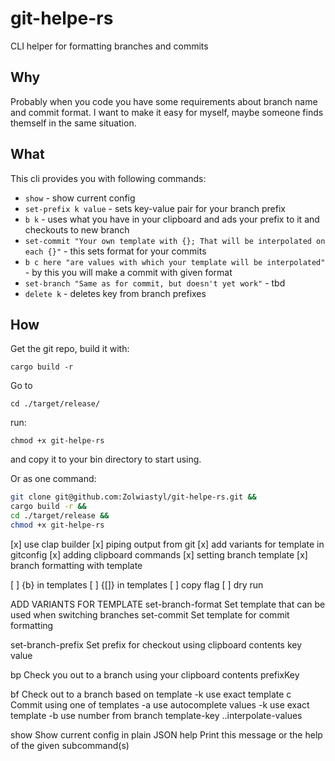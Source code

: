 # git-helpe-rs

CLI helper for formatting branches and commits

## Why

Probably when you code you have some requirements about branch name and commit format.
I want to make it easy for myself, maybe someone finds themself in the same situation.

## What

This cli provides you with following commands:

- `show` - show current config
- `set-prefix k value` - sets key-value pair for your branch prefix
- `b k` - uses what you have in your clipboard and ads your prefix to it and checkouts to new branch
- `set-commit "Your own template with {}; That will be interpolated on each {}"` - this sets format for your commits
- `b c here "are values with which your template will be interpolated"` - by this you will make a commit with given format
- `set-branch "Same as for commit, but doesn't yet work"` - tbd
- `delete k` - deletes key from branch prefixes

## How

Get the git repo, build it with:

`cargo build -r`

Go to

`cd ./target/release/`

run:

`chmod +x git-helpe-rs`

and copy it to your bin directory to start using.

Or as one command:

```sh
git clone git@github.com:Zolwiastyl/git-helpe-rs.git &&
cargo build -r &&
cd ./target/release &&
chmod +x git-helpe-rs
```

<!-- TODO -->

[x] use clap builder
[x] piping output from git
[x] add variants for template in gitconfig
[x] adding clipboard commands
[x] setting branch template
[x] branch formatting with template

[ ] {b} in templates
[ ] {[]} in templates
[ ] copy flag
[ ] dry run

ADD VARIANTS FOR TEMPLATE
  set-branch-format  Set template that can be used when switching branches
  set-commit         Set template for commit formatting

  set-branch-prefix  Set prefix for checkout using clipboard contents
        key value

  bp                 Check you out to a branch using your clipboard contents
        prefixKey

  bf                 Check out to a branch based on template
  -k use exact template
  c                  Commit using one of templates
    -a use autocomplete values
    -k use exact template
    -b use number from branch
        template-key ..interpolate-values

  show               Show current config in plain JSON
  help               Print this message or the help of the given subcommand(s)

